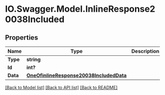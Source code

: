 # IO.Swagger.Model.InlineResponse20038Included
## Properties

Name | Type | Description | Notes
------------ | ------------- | ------------- | -------------
**Type** | **string** |  | [optional] 
**Id** | **int?** |  | [optional] 
**Data** | [**OneOfinlineResponse20038IncludedData**](OneOfinlineResponse20038IncludedData.md) |  | [optional] 

[[Back to Model list]](../README.md#documentation-for-models) [[Back to API list]](../README.md#documentation-for-api-endpoints) [[Back to README]](../README.md)

